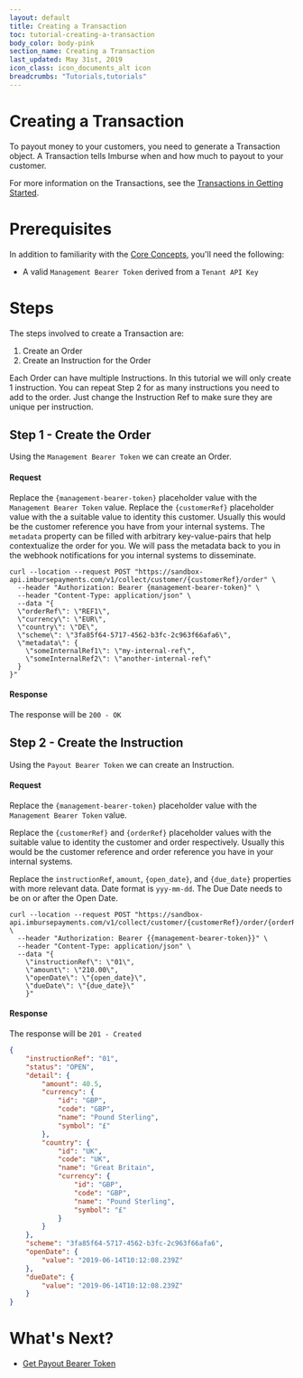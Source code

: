 ```yaml
---
layout: default
title: Creating a Transaction
toc: tutorial-creating-a-transaction
body_color: body-pink
section_name: Creating a Transaction
last_updated: May 31st, 2019
icon_class: icon_documents_alt icon
breadcrumbs: "Tutorials,tutorials"
---
```

# Creating a Transaction
To payout money to your customers, you need to generate a Transaction object. A Transaction tells Imburse when and how much to payout to your customer.

For more information on the Transactions, see the [Transactions in Getting Started](/pages/getting-started/transactions).

# Prerequisites
In addition to familiarity with the [Core Concepts](/pages/guides/core-concepts), you'll need the following:
- A valid `Management Bearer Token` derived from a `Tenant API Key`

# Steps
The steps involved to create a Transaction are:

1. Create an Order
2. Create an Instruction for the Order

Each Order can have multiple Instructions. In this tutorial we will only create 1 instruction. You can repeat Step 2 for as many instructions you need to add to the order. Just change the Instruction Ref to make sure they are unique per instruction.

## Step 1 - Create the Order
Using the `Management Bearer Token` we can create an Order.

#### Request
Replace the `{management-bearer-token}` placeholder value with the `Management Bearer Token` value.
Replace the `{customerRef}` placeholder value with the a suitable value to identity this customer. Usually this would be the customer reference you have from your internal systems.
The `metadata` property can be filled with arbitrary key-value-pairs that help contextualize the order for you. We will pass the metadata back to you in the webhook notifications for you internal systems to disseminate.

```curl
curl --location --request POST "https://sandbox-api.imbursepayments.com/v1/collect/customer/{customerRef}/order" \
  --header "Authorization: Bearer {management-bearer-token}" \
  --header "Content-Type: application/json" \
  --data "{
  \"orderRef\": \"REF1\",
  \"currency\": \"EUR\",
  \"country\": \"DE\",
  \"scheme\": \"3fa85f64-5717-4562-b3fc-2c963f66afa6\",
  \"metadata\": {
    \"someInternalRef1\": \"my-internal-ref\",
    \"someInternalRef2\": \"another-internal-ref\"
  }
}"
```

#### Response
The response will be `200 - OK`

## Step 2 - Create the Instruction
Using the `Payout Bearer Token` we can create an Instruction.

#### Request
Replace the `{management-bearer-token}` placeholder value with the `Management Bearer Token` value.

Replace the `{customerRef}` and `{orderRef}` placeholder values with the suitable value to identity the customer and order respectively. Usually this would be the customer reference and order reference you have in your internal systems.

Replace the `instructionRef`, `amount`, `{open_date}`, and `{due_date}` properties with more relevant data. Date format is `yyy-mm-dd`. The Due Date needs to be on or after the Open Date.

```curl
curl --location --request POST "https://sandbox-api.imbursepayments.com/v1/collect/customer/{customerRef}/order/{orderRef}/instruction" \
  --header "Authorization: Bearer {{management-bearer-token}}" \
  --header "Content-Type: application/json" \
  --data "{
	\"instructionRef\": \"01\",
	\"amount\": \"210.00\",
	\"openDate\": \"{open_date}\",
	\"dueDate\": \"{due_date}\"
    }"
```

#### Response
The response will be `201 - Created`

```json
{
    "instructionRef": "01",
    "status": "OPEN",
    "detail": {
        "amount": 40.5,
        "currency": {
            "id": "GBP",
            "code": "GBP",
            "name": "Pound Sterling",
            "symbol": "£"
        },
        "country": {
            "id": "UK",
            "code": "UK",
            "name": "Great Britain",
            "currency": {
                "id": "GBP",
                "code": "GBP",
                "name": "Pound Sterling",
                "symbol": "£"
            }
        }
    },
    "scheme": "3fa85f64-5717-4562-b3fc-2c963f66afa6",
    "openDate": {
        "value": "2019-06-14T10:12:08.239Z"
    },
    "dueDate": {
        "value": "2019-06-14T10:12:08.239Z"
    }
}
```

# What's Next?
- [Get Payout Bearer Token](/pages/tutorials/get-payout-bearer-token)





